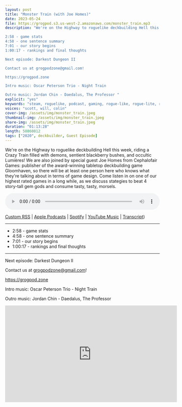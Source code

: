 ```yaml
---
layout: post
title: "Monster Train (with Joe Homes)"
date: 2023-05-24
file: https://grogpod.s3.us-west-2.amazonaws.com/monster_train.mp3
description: "We're on the Highway to roguelike deckbuilding Hell this week, riding a Crazy Train filled with demons, sentient blackberry bushes, and occultic Lumières! We are also joined by special guest Joe(with  Homes from Cephalofair Games: publisher of the award-winning tabletop deckbuilding game Gloomhaven, so there will be at least one person here who knows what they're talking about in terms of game design. Come listen in on one of our highest rated games in a long while, as we discuss stategies to beat 4 story-tall gem gods and consume tasty, tasty, morsels. 

2:58 - game stats
4:58 - one sentence summary
7:01 - our story begins
1:00:17 - rankings and final thoughts

Next episode: Darkest Dungeon II

Contact us at grogpodzone@gmail.com!

https://grogpod.zone

Intro music: Oscar Peterson Trio - Night Train

Outro music: Jordan Chin - Daedalus, The Professor "
explicit: "yes" 
keywords: "steam, roguelike, podcast, gaming, rogue-like, rogue-lite, roguelite"
voices: "scott, will, colin"
cover-img: /assets/img/monster_train.jpeg
thumbnail-img: /assets/img/monster_train.jpeg
share-img: /assets/img/monster_train.jpeg
duration: "01:13:28"
length: 58860812 
tags: ["2020", deckbuilder, Guest Episode]
---
```

We're on the Highway to roguelike deckbuilding Hell this week, riding a Crazy Train filled with demons, sentient blackberry bushes, and occultic Lumières! We are also joined by special guest Joe Homes from Cephalofair Games: publisher of the award-winning tabletop deckbuilding game Gloomhaven, so there will be at least one person here who knows what they're talking about in terms of game design. Come listen in on one of our highest rated games in a long while, as we discuss stategies to beat 4 story-tall gem gods and consume tasty, tasty, morsels. 

<div class="container">
  <audio controls style="width: 100%;">
    <source src="https://grogpod.s3.us-west-2.amazonaws.com/monster_train.mp3" type="audio/mpeg">
  </audio>
</div>

[Custom RSS](https://grogpod.zone/feed.xml) | [Apple Podcasts](https://podcasts.apple.com/us/podcast/monster-train-with-joe-homes/id1650474911?i=1000614262629) | [Spotify](https://open.spotify.com/episode/7Mk4ujwkMnVeIZGAcZGtir?si=DgRmLYtbQV6zG6r8K1my3A) | [YouTube Music](https://www.youtube.com/playlist?list=PL-ShOmyMvd4jYFChE6tgj0JYG8RKK4xe0) | [Transcript](https://github.com/ScottBurger/going_rogue_podcast/blob/master/docs/transcripts/monster_train.txt))

---

* 2:58 - game stats
* 4:58 - one sentence summary
* 7:01 - our story begins
* 1:00:17 - rankings and final thoughts

---


Next episode: Darkest Dungeon II

Contact us at grogpodzone@gmail.com!

https://grogpod.zone

Intro music: Oscar Peterson Trio - Night Train

Outro music: Jordan Chin - Daedalus, The Professor

<div class="embed-responsive embed-responsive-16by9">
<iframe width="560" height="315" src="https://www.youtube.com/embed/kMLUb9MzLP4" title="YouTube video player" frameborder="0" allow="accelerometer; autoplay; clipboard-write; encrypted-media; gyroscope; picture-in-picture" allowfullscreen></iframe>
</div>
